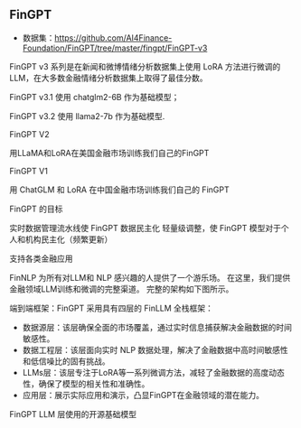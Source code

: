 




## FinGPT


- 数据集：https://github.com/AI4Finance-Foundation/FinGPT/tree/master/fingpt/FinGPT-v3



FinGPT v3 系列是在新闻和微博情绪分析数据集上使用 LoRA 方法进行微调的LLM，在大多数金融情绪分析数据集上取得了最佳分数。 

FinGPT v3.1 使用 chatglm2-6B 作为基础模型； 

FinGPT v3.2 使用 llama2-7b 作为基础模型.




FinGPT V2

用LLaMA和LoRA在美国金融市场训练我们自己的FinGPT


FinGPT V1

用 ChatGLM 和 LoRA 在中国金融市场训练我们自己的 FinGPT




FinGPT 的目标

实时数据管理流水线使 FinGPT 数据民主化
轻量级调整，使 FinGPT 模型对于个人和机构民主化（频繁更新）

支持各类金融应用



FinNLP 为所有对LLM和 NLP 感兴趣的人提供了一个游乐场。 在这里，我们提供金融领域LLM训练和微调的完整渠道。 完整的架构如下图所示。







端到端框架：FinGPT 采用具有四层的 FinLLM 全栈框架：


- 数据源层：该层确保全面的市场覆盖，通过实时信息捕获解决金融数据的时间敏感性。
- 数据工程层：该层面向实时 NLP 数据处理，解决了金融数据中高时间敏感性和低信噪比的固有挑战。
- LLMs层：该层专注于LoRA等一系列微调方法，减轻了金融数据的高度动态性，确保了模型的相关性和准确性。
- 应用层：展示实际应用和演示，凸显FinGPT在金融领域的潜在能力。




FinGPT LLM 层使用的开源基础模型






